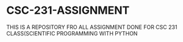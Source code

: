 # CSC-231-ASSIGNMENT
THIS IS A REPOSITORY FRO ALL ASSIGNMENT DONE FOR CSC 231 CLASS(SCIENTIFIC PROGRAMMING WITH PYTHON
